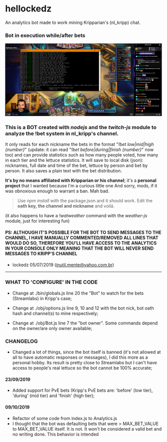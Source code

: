 # hellockedz
An analytics bot made to work mining Kripparian's (nl_kripp) chat.


### Bot in execution while/after bets
![Vegan Screenshot](KrippsBotExample.png)


### This is a BOT created with _nodejs_ and the _twitch-js_ module to analyze the !bet system in nl_kripp's channel.

It only reads for each nickname the bets in the format "_!bet low|mid|high {number}_" (update: it can read "_!bet before|during|finish {number}_" now too) and can provide statistics such as how many people voted, how many in each tier and the lettuce statistics. It will save to local disk (json): nicknames, full date and time of the bet, lettuce by person and bet by person. It also saves a plain text with the bet distribution.
  
  
**It's by no means affiliated with Kripparian or his channel**; it's a **personal project** that I wanted because I'm a curious little one
And sorry, mods, if it was obnoxious enough to warrant a ban. Mah bad.
  
  
>Use _npm install_ with the package.json and it should work. Edit the **oath key, the channel and nickname** and voilá.
  
(it also happens to have a _!watweather_ command with the _weather-js_ module, just for interesting fun)
  
    
    
#### PS: ALTHOUGH IT'S POSSIBLE FOR THE BOT TO SEND MESSAGES TO THE CHANNEL, I HAVE MANUALLY COMMENTED/REMOVED ALL LINES THAT WOULD DO SO, THEREFORE YOU'LL HAVE ACCESS TO THE ANALYTICS **IN YOUR CONSOLE ONLY** MEANING THAT **THE BOT WILL NEVER SEND MESSAGES TO KRIPP'S CHANNEL**  
    
    
- lockedz 05/07/2019 (inutil.mente@yahoo.com.br)


-----------------------------

### WHAT TO 'CONFIGURE' IN THE CODE
- Change at ./bin/globals.js line 20 the "Bot" to watch for the bets (Streamlabs) in Kripp's case;

- Change at ./obj/options.js line 9, 10 and 12 with the bot nick, bot oath hash and channel(s) to mine respectively;

- Change at ./obj/Bot.js line 7 the "bot owner". Some commands depend on the owner/are only owner available;


### CHANGELOG
- Changed a lot of things, since the bot itself is banned (it's not allowed at all to have automatic responses or messages), I did this more as a personal hobby. Its result is pretty close to Streamlabs but I can't have access to people's real lettuce so the bot cannot be 100% accurate;

#### 23/09/2019
- Added support for PvE bets (Kripp's PvE bets are: 'before' (low tier), 'during' (mid tier) and 'finish' (high tier);

#### 09/10/2019
- Refactor of some code from index.js to Analytics.js
- I thought that the bot was defaulting bets that were > MAX_BET_VALUE to MAX_BET_VALUE itself. It is not. It won't be considered a valid bet and no writing done. This behavior is intended
